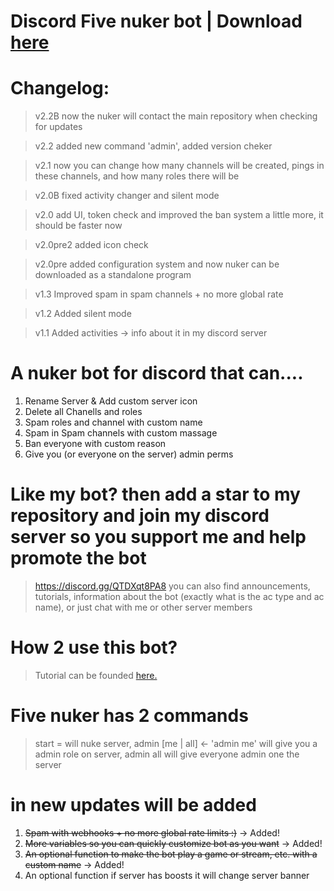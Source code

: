 # Discord Five nuker bot | Download [here](https://github.com/glitch65/Discord-Five-nuker-bot/releases)

# Changelog:
> v2.2B now the nuker will contact the main repository when checking for updates

> v2.2 added new command 'admin', added version cheker

> v2.1 now you can change how many channels will be created, pings in these channels, and how many roles there will be

> v2.0B fixed activity changer and silent mode

> v2.0 add UI, token check and improved the ban system a little more, it should be faster now

> v2.0pre2 added icon check

> v2.0pre added configuration system and now nuker can be downloaded as a standalone program 

> v1.3 Improved spam in spam channels + no more global rate

> v1.2 Added silent mode 

> v1.1 Added activities → info about it in my discord server

# A nuker bot for discord that can....

1. Rename Server & Add custom server icon
2. Delete all Chanells and roles
3. Spam roles and channel with custom name
4. Spam in Spam channels with custom massage
5. Ban everyone with custom reason
6. Give you (or everyone on the server) admin perms

# Like my bot? then add a star to my repository and join my discord server so you support me and help promote the bot  

> https://discord.gg/QTDXqt8PA8 you can also find announcements, tutorials, information about the bot (exactly what is the ac type and ac name), or just chat with me or other server members 

# How 2 use this bot?
> Tutorial can be founded [here.](https://github.com/glitch65/some-random-things-for-my-projects/blob/main/fnuker/h2u.md#how-2-use-five-nuker)

# Five nuker has 2 commands
> start = will nuke server, admin [me | all] <- 'admin me' will give you a admin role on server, admin all will give everyone admin one the server

# in new updates will be added

1. ~~Spam with webhooks + no more global rate limits :)~~ → Added!
2. ~~More variables so you can quickly customize bot as you want~~ → Added!
3. ~~An optional function to make the bot play a game or stream, etc. with a custom name~~ → Added!
4. An optional function if server has boosts it will change server banner

